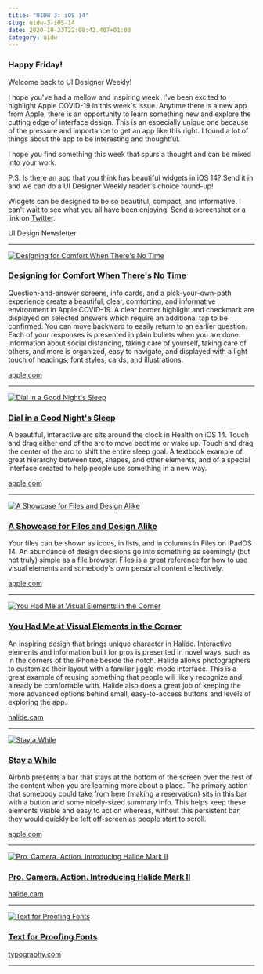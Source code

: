 ```yaml
---
title: "UIDW 3: iOS 14"
slug: uidw-3-iOS-14
date: 2020-10-23T22:09:42.407+01:00
category: uidw
---
```


### Happy Friday!

Welcome back to UI Designer Weekly!

I hope you've had a mellow and inspiring week. I've been excited to highlight Apple COVID-19 in this week's issue. Anytime there is a new app from Apple, there is an opportunity to learn something new and explore the cutting edge of interface design. This is an especially unique one because of the pressure and importance to get an app like this right. I found a lot of things about the app to be interesting and thoughtful.

I hope you find something this week that spurs a thought and can be mixed into your work.

P.S. Is there an app that you think has beautiful widgets in iOS 14? Send it in and we can do a UI Designer Weekly reader's choice round-up!

Widgets can be designed to be so beautiful, compact, and informative. I can't wait to see what you all have been enjoying. Send a screenshot or a link on [Twitter](https://cur.at/hivaJfW?m=web).

UI Design Newsletter

---

[![](https://assets.sahandnayebaziz.org/designing-for-comfort-when-there's-no-time.jpeg "Designing for Comfort When There's No Time")](https://cur.at/ZLW5gm?m=web)

### [Designing for Comfort When There's No Time](https://cur.at/ZLW5gm?m=web)

Question-and-answer screens, info cards, and a pick-your-own-path experience create a beautiful, clear, comforting, and informative environment in Apple COVID-19\. A clear border highlight and checkmark are displayed on selected answers which require an additional tap to be confirmed. You can move backward to easily return to an earlier question. Each of your responses is presented in plain bullets when you are done. Information about social distancing, taking care of yourself, taking care of others, and more is organized, easy to navigate, and displayed with a light touch of headings, font styles, cards, and illustrations.

[apple.com](https://cur.at/ZLW5gm?m=web)

---

[![](https://assets.sahandnayebaziz.org/dial-in-a-good-night's-sleep.jpeg "Dial in a Good Night's Sleep")](https://cur.at/Pm2GCeW?m=web)

### [Dial in a Good Night's Sleep](https://cur.at/Pm2GCeW?m=web)

A beautiful, interactive arc sits around the clock in Health on iOS 14\. Touch and drag either end of the arc to move bedtime or wake up. Touch and drag the center of the arc to shift the entire sleep goal. A textbook example of great hierarchy between text, shapes, and other elements, and of a special interface created to help people use something in a new way.

[apple.com](https://cur.at/Pm2GCeW?m=web)

---

[![](https://assets.sahandnayebaziz.org/a-showcase-for-files-and-design-alike.jpeg "A Showcase for Files and Design Alike")](https://cur.at/LOvr0cM?m=web)

### [A Showcase for Files and Design Alike](https://cur.at/LOvr0cM?m=web)

Your files can be shown as icons, in lists, and in columns in Files on iPadOS 14\. An abundance of design decisions go into something as seemingly (but not truly) simple as a file browser. Files is a great reference for how to use visual elements and somebody's own personal content effectively.

[apple.com](https://cur.at/LOvr0cM?m=web)

---

[![](https://assets.sahandnayebaziz.org/you-had-me-at-visual-elements-in-the-corner.jpeg "You Had Me at Visual Elements in the Corner")](https://cur.at/BMp8adg?m=web)

### [You Had Me at Visual Elements in the Corner](https://cur.at/BMp8adg?m=web)

An inspiring design that brings unique character in Halide. Interactive elements and information built for pros is presented in novel ways, such as in the corners of the iPhone beside the notch. Halide allows photographers to customize their layout with a familiar jiggle-mode interface. This is a great example of reusing something that people will likely recognize and already be comfortable with. Halide also does a great job of keeping the more advanced options behind small, easy-to-access buttons and levels of exploring the app.

[halide.cam](https://cur.at/BMp8adg?m=web)

---

[![](https://assets.sahandnayebaziz.org/stay-a-while.jpeg "Stay a While")](https://cur.at/TCBbXmF?m=web)

### [Stay a While](https://cur.at/TCBbXmF?m=web)

Airbnb presents a bar that stays at the bottom of the screen over the rest of the content when you are learning more about a place. The primary action that somebody could take from here (making a reservation) sits in this bar with a button and some nicely-sized summary info. This helps keep these elements visible and easy to act on whereas, without this persistent bar, they would quickly be left off-screen as people start to scroll.

[apple.com](https://cur.at/TCBbXmF?m=web)

---

[![](https://assets.sahandnayebaziz.org/pro.-camera.-action.-introducing-halide-mark-ii.jpeg "Pro. Camera. Action. Introducing Halide Mark II")](https://cur.at/xChdtDU?m=web)

### [Pro. Camera. Action. Introducing Halide Mark II](https://cur.at/xChdtDU?m=web)

[halide.cam](https://cur.at/xChdtDU?m=web)

---

[![](https://assets.sahandnayebaziz.org/text-for-proofing-fonts.jpeg "Text for Proofing Fonts")](https://cur.at/WiXvXhu?m=web)

### [Text for Proofing Fonts](https://cur.at/WiXvXhu?m=web)

[typography.com](https://cur.at/WiXvXhu?m=web)

---
